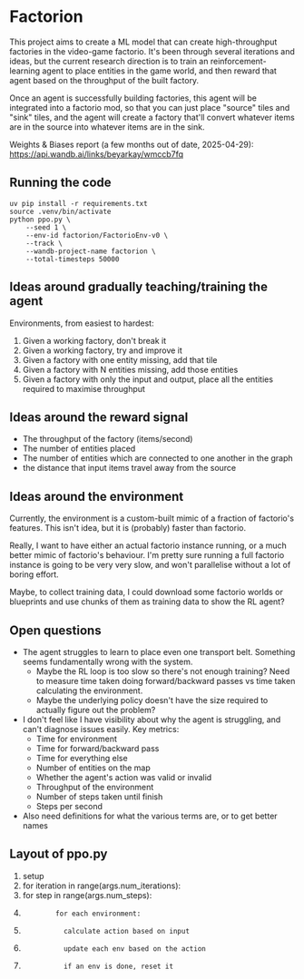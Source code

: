 # Factorion

This project aims to create a ML model that can create high-throughput
factories in the video-game factorio. It's been through several iterations and
ideas, but the current research direction is to train an reinforcement-learning
agent to place entities in the game world, and then reward that agent based on
the throughput of the built factory.

Once an agent is successfully building factories, this agent will be integrated
into a factorio mod, so that you can just place "source" tiles and "sink"
tiles, and the agent will create a factory that'll convert whatever items are
in the source into whatever items are in the sink.

Weights & Biases report (a few months out of date, 2025-04-29): https://api.wandb.ai/links/beyarkay/wmccb7fq

## Running the code

```
uv pip install -r requirements.txt
source .venv/bin/activate
python ppo.py \
    --seed 1 \
    --env-id factorion/FactorioEnv-v0 \
    --track \
    --wandb-project-name factorion \
    --total-timesteps 50000
```

## Ideas around gradually teaching/training the agent

Environments, from easiest to hardest:

1. Given a working factory, don't break it
2. Given a working factory, try and improve it
3. Given a factory with one entity missing, add that tile
4. Given a factory with N entities missing, add those entities
5. Given a factory with only the input and output, place all the entities
   required to maximise throughput

## Ideas around the reward signal

- The throughput of the factory (items/second)
- The number of entities placed
- The number of entities which are connected to one another in the graph
- the distance that input items travel away from the source

## Ideas around the environment

Currently, the environment is a custom-built mimic of a fraction of factorio's
features. This isn't idea, but it is (probably) faster than factorio.

Really, I want to have either an actual factorio instance running, or a much
better mimic of factorio's behaviour. I'm pretty sure running a full factorio
instance is going to be very very slow, and won't parallelise without a lot of
boring effort.

Maybe, to collect training data, I could download some factorio worlds or
blueprints and use chunks of them as training data to show the RL agent?

## Open questions

- The agent struggles to learn to place even one transport belt. Something
  seems fundamentally wrong with the system.
  - Maybe the RL loop is too slow so there's not enough training? Need to
    measure time taken doing forward/backward passes vs time taken
    calculating the environment.
  - Maybe the underlying policy doesn't have the size required to actually
    figure out the problem?
- I don't feel like I have visibility about why the agent is struggling, and
  can't diagnose issues easily. Key metrics:
  - Time for environment
  - Time for forward/backward pass
  - Time for everything else
  - Number of entities on the map
  - Whether the agent's action was valid or invalid
  - Throughput of the environment
  - Number of steps taken until finish
  - Steps per second
- Also need definitions for what the various terms are, or to get better names

## Layout of ppo.py

1.  setup
2.  for iteration in range(args.num_iterations):
3.  for step in range(args.num_steps):
4.             for each environment:
5.               calculate action based on input
6.               update each env based on the action
7.               if an env is done, reset it
